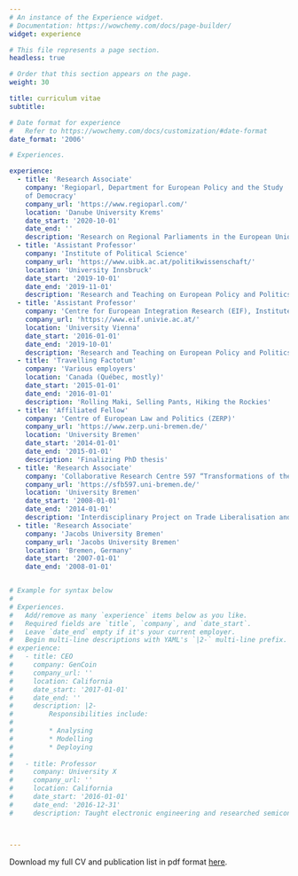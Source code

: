 ```yaml
---
# An instance of the Experience widget.
# Documentation: https://wowchemy.com/docs/page-builder/
widget: experience

# This file represents a page section.
headless: true

# Order that this section appears on the page.
weight: 30

title: curriculum vitae
subtitle:

# Date format for experience
#   Refer to https://wowchemy.com/docs/customization/#date-format
date_format: '2006'

# Experiences.

experience:
  - title: 'Research Associate'
    company: 'Regioparl, Department for European Policy and the Study
    of Democracy'
    company_url: 'https://www.regioparl.com/'
    location: 'Danube University Krems'
    date_start: '2020-10-01'
    date_end: ''
    description: 'Research on Regional Parliaments in the European Union'
  - title: 'Assistant Professor'
    company: 'Institute of Political Science'
    company_url: 'https://www.uibk.ac.at/politikwissenschaft/'
    location: 'University Innsbruck'
    date_start: '2019-10-01'
    date_end: '2019-11-01'
    description: 'Research and Teaching on European Policy and Politics'
  - title: 'Assistant Professor'
    company: 'Centre for European Integration Research (EIF), Institute for Political Science'
    company_url: 'https://www.eif.univie.ac.at/'
    location: 'University Vienna'
    date_start: '2016-01-01'
    date_end: '2019-10-01'
    description: 'Research and Teaching on European Policy and Politics'
  - title: 'Travelling Factotum'
    company: 'Various employers'
    location: 'Canada (Québec, mostly)'
    date_start: '2015-01-01'
    date_end: '2016-01-01'
    description: 'Rolling Maki, Selling Pants, Hiking the Rockies'
  - title: 'Affiliated Fellow'
    company: 'Centre of European Law and Politics (ZERP)'
    company_url: 'https://www.zerp.uni-bremen.de/'
    location: 'University Bremen'
    date_start: '2014-01-01'
    date_end: '2015-01-01'
    description: 'Finalizing PhD thesis'
  - title: 'Research Associate'
    company: 'Collaborative Research Centre 597 “Transformations of the State”'
    company_url: 'https://sfb597.uni-bremen.de/'
    location: 'University Bremen'
    date_start: '2008-01-01'
    date_end: '2014-01-01'
    description: 'Interdisciplinary Project on Trade Liberalisation and Social Regulation'
  - title: 'Research Associate'
    company: 'Jacobs University Bremen'
    company_url: 'Jacobs University Bremen'
    location: 'Bremen, Germany'
    date_start: '2007-01-01'
    date_end: '2008-01-01'


# Example for syntax below
#
# Experiences.
#   Add/remove as many `experience` items below as you like.
#   Required fields are `title`, `company`, and `date_start`.
#   Leave `date_end` empty if it's your current employer.
#   Begin multi-line descriptions with YAML's `|2-` multi-line prefix.
# experience:
#   - title: CEO
#     company: GenCoin
#     company_url: ''
#     location: California
#     date_start: '2017-01-01'
#     date_end: ''
#     description: |2-
#         Responsibilities include:
#         
#         * Analysing
#         * Modelling
#         * Deploying
#         
#   - title: Professor
#     company: University X
#     company_url: ''
#     location: California
#     date_start: '2016-01-01'
#     date_end: '2016-12-31'
#     description: Taught electronic engineering and researched semiconductor physics.



---
```


Download my full CV and publication list in pdf format [here](files/cv.pdf).
